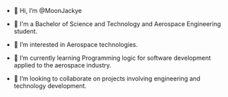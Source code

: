 - 👋 Hi, I’m @MoonJackye 
- 🚀 I'm a Bachelor of Science and Technology and Aerospace Engineering student.
- 👀 I’m interested in Aerospace technologies.


- 🌱 I’m currently learning Programming logic for software development applied to the aerospace industry.
- 💞️ I’m looking to collaborate on projects involving engineering and technology development.


<!---
MoonJackye/MoonJackye is a ✨ special ✨ repository because its `README.md` (this file) appears on your GitHub profile.
You can click the Preview link to take a look at your changes.
--->

